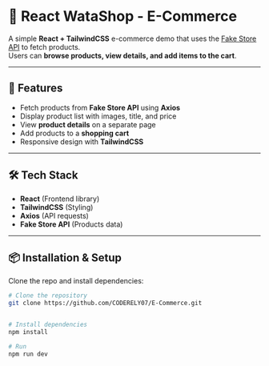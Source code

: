 # 🛒 React WataShop - E-Commerce

A simple **React + TailwindCSS** e-commerce demo that uses the [Fake Store API](https://fakestoreapi.com/) to fetch products.  
Users can **browse products, view details, and add items to the cart**.  

---

## 🚀 Features
- Fetch products from **Fake Store API** using **Axios**  
- Display product list with images, title, and price  
- View **product details** on a separate page  
- Add products to a **shopping cart**  
- Responsive design with **TailwindCSS**  

---

## 🛠️ Tech Stack
- **React** (Frontend library)  
- **TailwindCSS** (Styling)  
- **Axios** (API requests)  
- **Fake Store API** (Products data)  

---

## 📦 Installation & Setup

Clone the repo and install dependencies:

```bash
# Clone the repository
git clone https://github.com/CODERELY07/E-Commerce.git


# Install dependencies
npm install

# Run 
npm run dev
